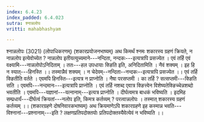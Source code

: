 ```yaml
---
index: 6.4.23
index_padded: 6.4.023
sutra: श्नान्नलोपः
vritti: mahabhashyam

---
```

 श्नान्नलोपः (3021) (लोपाधिकरणम्) (शकारप्रयोजनभाष्यम्) अथ किमर्थं श्नमः शकारस्य ग्रहणं क्रियते, न नान्नलोप इत्येवोच्येत ? नान्नलोप इतीयत्युच्यमाने---नन्दिता, नन्दकः---इत्यत्रापि प्रसज्येत । एवं तर्हि एवं वक्ष्यामि---नान्नलोपोऽनिदिताम् । ततः---हल उपधायाः क्ङिति इति, अनिदितामिति । नैवं शक्यम् । इह हि न स्यात्---हिनस्ति ।। तस्मान्नैवं शक्यम् । न चेदेवम्--नन्दिता--नन्दकः--इत्यत्रापि प्रसज्येत ।। एवं तर्हि क्ङितीति वर्तते । एवमपि हिनस्ति---इत्यत्र न प्राप्नोति । नैषा परसप्तमी । का तर्हि ? सत्सप्तमी---क्ङिति सति । एवमपि---नन्दमानः---इत्यत्रापि प्राप्नोति । एवं तर्हि नशब्द एवात्र क्ङित्त्वेन विशेष्यतेक्ङिच्चेन्नशब्दो भवतीति । एवमपि---यज्ञानां---यत्नानाम्---इत्यत्र प्राप्नोति । दीर्घत्वमत्र बाधकं भविष्यति । इदमिह सम्प्रधार्यं---दीर्घत्वं क्रियतां---नलोप इति, किमत्र कर्तव्यम् ? परत्वान्नलोपः । तस्मात् शकारस्य ग्रहणं कर्तव्यम् ।। (शकारग्रहणे दोषनिवारकभाष्यम्) अथ क्रियमाणेऽपि शकारग्रहणे इह कस्मान्न भवति---विश्नानां---प्रश्नानाम्---इति ? लक्षणप्रतिपदोक्तयोः प्रतिपदोक्तस्यैवेत्येवं न भविष्यति ।। 
